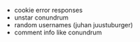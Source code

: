 - cookie error responses
- unstar conundrum
- random usernames (juhan juustuburger)
- comment info like conundrum
